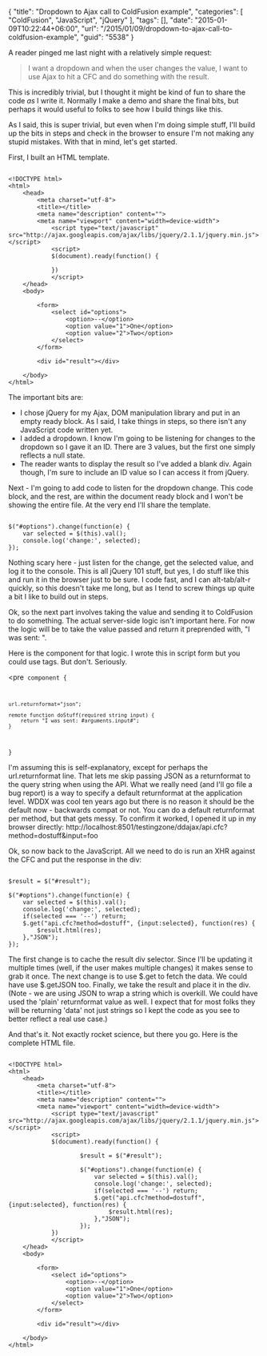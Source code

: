 {
	"title": "Dropdown to Ajax call to ColdFusion example",
	"categories": [
		"ColdFusion",
		"JavaScript",
		"jQuery"
	],
	"tags": [],
	"date": "2015-01-09T10:22:44+06:00",
	"url": "/2015/01/09/dropdown-to-ajax-call-to-coldfusion-example",
	"guid": "5538"
}

A reader pinged me last night with a relatively simple request:


<blockquote>
I want a dropdown and when the user changes the value, I want to use Ajax to hit a CFC and do something with the result.
</blockquote>

<!--more-->

This is incredibly trivial, but I thought it might be kind of fun to share the code <i>as</i> I write it. Normally I make a demo and share the final bits, but perhaps it would useful to folks to see how I build things like this. 

As I said, this is super trivial, but even when I'm doing simple stuff, I'll build up the bits in steps and check in the browser to ensure I'm not making any stupid mistakes. With that in mind, let's get started.

First, I built an HTML template. 

<pre><code class="language-markup">
&lt;!DOCTYPE html&gt;
&lt;html&gt;
    &lt;head&gt;
        &lt;meta charset=&quot;utf-8&quot;&gt;
        &lt;title&gt;&lt;/title&gt;
        &lt;meta name=&quot;description&quot; content=&quot;&quot;&gt;
        &lt;meta name=&quot;viewport&quot; content=&quot;width=device-width&quot;&gt;
        	&lt;script type=&quot;text/javascript&quot; src=&quot;http://ajax.googleapis.com/ajax/libs/jquery/2.1.1/jquery.min.js&quot;&gt;&lt;/script&gt;
        	&lt;script&gt;            
            $(document).ready(function() {            
            
            })            
            &lt;/script&gt;
    &lt;/head&gt;
    &lt;body&gt;

		&lt;form&gt;
			&lt;select id=&quot;options&quot;&gt;
				&lt;option&gt;--&lt;/option&gt;
				&lt;option value=&quot;1&quot;&gt;One&lt;/option&gt;
				&lt;option value=&quot;2&quot;&gt;Two&lt;/option&gt;
			&lt;/select&gt;
		&lt;/form&gt;
		
		&lt;div id=&quot;result&quot;&gt;&lt;/div&gt;
		
    &lt;/body&gt;
&lt;/html&gt;
</code></pre>

The important bits are:

<ul>
<li>I chose jQuery for my Ajax, DOM manipulation library and put in an empty ready block. As I said, I take things in steps, so there isn't any JavaScript code written yet.
<li>I added a dropdown. I know I'm going to be listening for changes to the dropdown so I gave it an ID. There are 3 values, but the first one simply reflects a null state.
<li>The reader wants to display the result so I've added a blank div. Again though, I'm sure to include an ID value so I can access it from jQuery.
</ul>

Next - I'm going to add code to listen for the dropdown change. This code block, and the rest, are within the document ready block and I won't be showing the entire file. At the very end I'll share the template.

<pre><code class="language-javascript">
$("#options").change(function(e) {
	var selected = $(this).val();
	console.log('change:', selected);
});
</code></pre>

Nothing scary here - just listen for the change, get the selected value, and log it to the console. This is all jQuery 101 stuff, but yes, I do stuff like this and run it in the browser just to be sure. I code fast, and I can alt-tab/alt-r quickly, so this doesn't take me long, but as I tend to screw things up quite a bit I like to build out in steps.

Ok, so the next part involves taking the value and sending it to ColdFusion to do something. The actual server-side logic isn't important here. For now the logic will be to take the value passed and return it preprended with, "I was sent: ".

Here is the component for that logic. I wrote this in script form but you could use tags. But don't. Seriously.

<pre<code class="language language-javascript">
component {

	url.returnformat="json";
	
	remote function doStuff(required string input) {
		return "I was sent: #arguments.input#";	
	}	

}
</code></pre>

I'm assuming this is self-explanatory, except for perhaps the url.returnformat line. That lets me skip passing JSON as a returnformat to the query string when using the API. What we really need (and I'll go file a bug report) is a way to specify a default returnformat at the application level. WDDX was cool ten years ago but there is no reason it should be the default now - backwards compat or not. You can do a default returnformat per method, but that gets messy. To confirm it worked, I opened it up in my browser directly: http://localhost:8501/testingzone/ddajax/api.cfc?method=dostuff&input=foo

Ok, so now back to the JavaScript. All we need to do is run an XHR against the CFC and put the response in the div:

<pre><code class="language-javascript">
$result = $("#result");
            		
$("#options").change(function(e) {
	var selected = $(this).val();
	console.log('change:', selected);
	if(selected === '--') return;
	$.get("api.cfc?method=dostuff", {input:selected}, function(res) {
		$result.html(res);
	},"JSON");
});
</code></pre>

The first change is to cache the result div selector. Since I'll be updating it multiple times (well, if the user makes multiple changes) it makes sense to grab it once. The next change is to use $.get to fetch the data. We could have use $.getJSON too. Finally, we take the result and place it in the div. (Note - we are using JSON to wrap a string which is overkill. We could have used the 'plain' returnformat value as well. I expect that for most folks they will be returning 'data' not just strings so I kept the code as you see to better reflect a real use case.)

And that's it. Not exactly rocket science, but there you go. Here is the complete HTML file.

<pre><code class="language-markup">
&lt;!DOCTYPE html&gt;
&lt;html&gt;
    &lt;head&gt;
        &lt;meta charset=&quot;utf-8&quot;&gt;
        &lt;title&gt;&lt;/title&gt;
        &lt;meta name=&quot;description&quot; content=&quot;&quot;&gt;
        &lt;meta name=&quot;viewport&quot; content=&quot;width=device-width&quot;&gt;
        	&lt;script type=&quot;text/javascript&quot; src=&quot;http://ajax.googleapis.com/ajax/libs/jquery/2.1.1/jquery.min.js&quot;&gt;&lt;/script&gt;
        	&lt;script&gt;            
            $(document).ready(function() {            
            
            		$result = $(&quot;#result&quot;);
            		
            		$(&quot;#options&quot;).change(function(e) {
            			var selected = $(this).val();
            			console.log('change:', selected);
            			if(selected === '--') return;
            			$.get(&quot;api.cfc?method=dostuff&quot;, {input:selected}, function(res) {
            				$result.html(res);
            			},&quot;JSON&quot;);
            		});
            })
            &lt;/script&gt;
    &lt;/head&gt;
    &lt;body&gt;

		&lt;form&gt;
			&lt;select id=&quot;options&quot;&gt;
				&lt;option&gt;--&lt;/option&gt;
				&lt;option value=&quot;1&quot;&gt;One&lt;/option&gt;
				&lt;option value=&quot;2&quot;&gt;Two&lt;/option&gt;
			&lt;/select&gt;
		&lt;/form&gt;
		
		&lt;div id=&quot;result&quot;&gt;&lt;/div&gt;
		
    &lt;/body&gt;
&lt;/html&gt;
</code></pre>